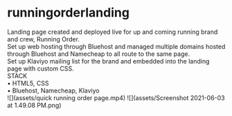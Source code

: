 # runningorderlanding
 Landing page created and deployed live for up and coming running brand and crew, Running Order. <br/> Set up web hosting through Bluehost and managed multiple domains hosted through Bluehost and Namecheap to all route to the same page. <br/> Set up Klaviyo mailing list for the brand and embedded into the landing page with custom CSS. <br/> STACK <br/> • HTML5, CSS<br/> • Bluehost, Namecheap, Klaviyo<br/> ![](assets/quick running order page.mp4) ![](assets/Screenshot 2021-06-03 at 1.49.08 PM.png)
